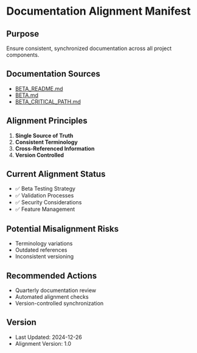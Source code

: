 # Documentation Alignment Manifest

## Purpose
Ensure consistent, synchronized documentation across all project components.

## Documentation Sources
- [BETA_README.md](./BETA_README.md)
- [BETA.md](./BETA.md)
- [BETA_CRITICAL_PATH.md](./BETA_CRITICAL_PATH.md)

## Alignment Principles
1. **Single Source of Truth**
2. **Consistent Terminology**
3. **Cross-Referenced Information**
4. **Version Controlled**

## Current Alignment Status
- ✅ Beta Testing Strategy
- ✅ Validation Processes
- ✅ Security Considerations
- ✅ Feature Management

## Potential Misalignment Risks
- Terminology variations
- Outdated references
- Inconsistent versioning

## Recommended Actions
- Quarterly documentation review
- Automated alignment checks
- Version-controlled synchronization

## Version
- Last Updated: 2024-12-26
- Alignment Version: 1.0

